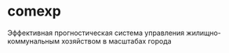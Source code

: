 # comexp
 Эффективная прогностическая система управления жилищно-коммунальным хозяйством в масштабах города
